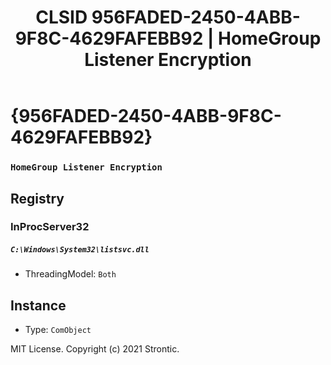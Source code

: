 ﻿---
title: "CLSID 956FADED-2450-4ABB-9F8C-4629FAFEBB92 | HomeGroup Listener Encryption"
excerpt: What is COM-Object CLSID 956FADED-2450-4ABB-9F8C-4629FAFEBB92?
---

# {956FADED-2450-4ABB-9F8C-4629FAFEBB92}

### `HomeGroup Listener Encryption`

## Registry


### InProcServer32

##### `C:\Windows\System32\listsvc.dll`
* ThreadingModel: `Both`

## Instance

* Type: `ComObject`

MIT License. Copyright (c) 2021 Strontic.


